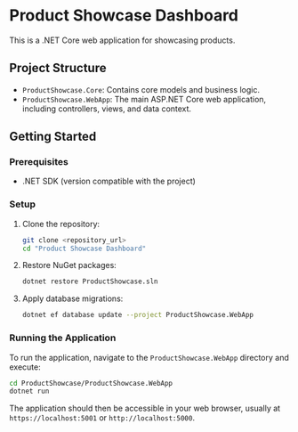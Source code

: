 # Product Showcase Dashboard

This is a .NET Core web application for showcasing products.

## Project Structure

- `ProductShowcase.Core`: Contains core models and business logic.
- `ProductShowcase.WebApp`: The main ASP.NET Core web application, including controllers, views, and data context.

## Getting Started

### Prerequisites

- .NET SDK (version compatible with the project)

### Setup

1. Clone the repository:
   ```bash
   git clone <repository_url>
   cd "Product Showcase Dashboard"
   ```
2. Restore NuGet packages:
   ```bash
   dotnet restore ProductShowcase.sln
   ```
3. Apply database migrations:
   ```bash
   dotnet ef database update --project ProductShowcase.WebApp
   ```

### Running the Application

To run the application, navigate to the `ProductShowcase.WebApp` directory and execute:

```bash
cd ProductShowcase/ProductShowcase.WebApp
dotnet run
```

The application should then be accessible in your web browser, usually at `https://localhost:5001` or `http://localhost:5000`.